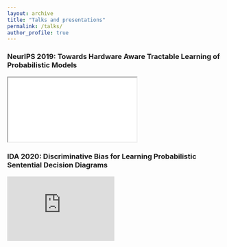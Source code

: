 ```yaml
---
layout: archive
title: "Talks and presentations"
permalink: /talks/
author_profile: true
---
```


### NeurIPS 2019: Towards Hardware Aware Tractable Learning of Probabilistic Models
<iframe id="iframepdf" src="files/posterNeurIPS2019.pdf"></iframe>



### IDA 2020: Discriminative Bias for Learning Probabilistic Sentential Decision Diagrams
<iframe width="250px" height="150px" src="https://www.youtube.com/embed/UBWkZAgwnaA" frameborder="0" allow="autoplay; encrypted-media" allowfullscreen></iframe>

